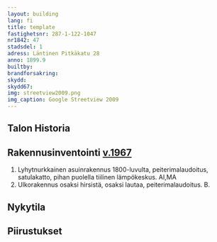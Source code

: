 ```yaml
---
layout: building
lang: fi
title: template
fastighetsnr: 287-1-122-1047
nr1842: 47
stadsdel: 1
adress: Läntinen Pitkäkatu 28
anno: 1899.9
builtby:
brandforsakring:
skydd:
skydd67:
img: streetview2009.png
img_caption: Google Streetview 2009
---
```


## Talon Historia


## Rakennusinventointi <a href="/sources/keinanen_karki.pdf">v.1967</a>
1. Lyhytnurkkainen asuinrakennus 1800-luvulta, peiterimalaudoitus, satulakatto, pihan puolella tiilinen lämpökeskus. AI,MA
2. Ulkorakennus osaksi hirsistä, osaksi lautaa, peiterimalaudoitus. B.


## Nykytila


## Piirustukset
